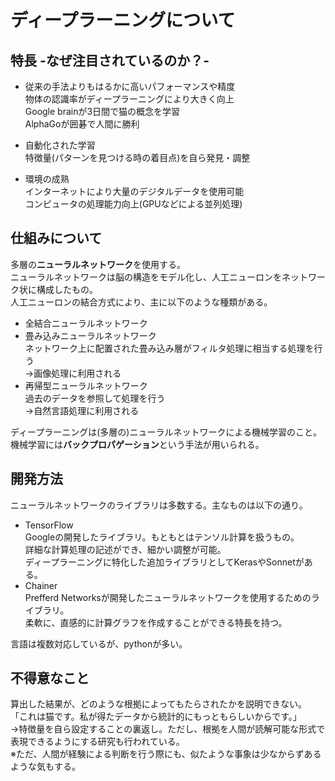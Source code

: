 # ディープラーニングについて

## 特長 -なぜ注目されているのか？-
* 従来の手法よりもはるかに高いパフォーマンスや精度  
物体の認識率がディープラーニングにより大きく向上  
Google brainが3日間で猫の概念を学習  
AlphaGoが囲碁で人間に勝利

* 自動化された学習  
特徴量(パターンを見つける時の着目点)を自ら発見・調整

* 環境の成熟  
インターネットにより大量のデジタルデータを使用可能  
コンピュータの処理能力向上(GPUなどによる並列処理)  

## 仕組みについて
多層の**ニューラルネットワーク**を使用する。  
ニューラルネットワークは脳の構造をモデル化し、人工ニューロンをネットワーク状に構成したもの。  
人工ニューロンの結合方式により、主に以下のような種類がある。  
* 全結合ニューラルネットワーク  
* 畳み込みニューラルネットワーク  
ネットワーク上に配置された畳み込み層がフィルタ処理に相当する処理を行う  
→画像処理に利用される
* 再帰型ニューラルネットワーク  
過去のデータを参照して処理を行う  
→自然言語処理に利用される

ディープラーニングは(多層の)ニューラルネットワークによる機械学習のこと。  
機械学習には**バックプロパゲーション**という手法が用いられる。

## 開発方法
ニューラルネットワークのライブラリは多数する。主なものは以下の通り。  
* TensorFlow  
Googleの開発したライブラリ。もともとはテンソル計算を扱うもの。  
詳細な計算処理の記述ができ、細かい調整が可能。  
ディープラーニングに特化した追加ライブラリとしてKerasやSonnetがある。
* Chainer  
Prefferd Networksが開発したニューラルネットワークを使用するためのライブラリ。  
柔軟に、直感的に計算グラフを作成することができる特長を持つ。

言語は複数対応しているが、pythonが多い。

## 不得意なこと
算出した結果が、どのような根拠によってもたらされたかを説明できない。  
「これは猫です。私が得たデータから統計的にもっともらしいからです。」  
→特徴量を自ら設定することの裏返し。ただし、根拠を人間が読解可能な形式で表現できるようにする研究も行われている。  
※ただ、人間が経験による判断を行う際にも、似たような事象は少なからずあるような気もする。  
